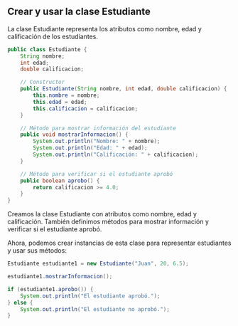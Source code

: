 ## Crear y usar la clase Estudiante

La clase Estudiante representa los atributos como nombre, edad y calificación de los estudiantes.

```java
public class Estudiante {
    String nombre;
    int edad;
    double calificacion;

    // Constructor
    public Estudiante(String nombre, int edad, double calificacion) {
        this.nombre = nombre;
        this.edad = edad;
        this.calificacion = calificacion;
    }

    // Método para mostrar información del estudiante
    public void mostrarInformacion() {
        System.out.println("Nombre: " + nombre);
        System.out.println("Edad: " + edad);
        System.out.println("Calificación: " + calificacion);
    }

    // Método para verificar si el estudiante aprobó
    public boolean aprobo() {
        return calificacion >= 4.0;
    }
}
```

Creamos la clase Estudiante con atributos como nombre, edad y calificación. También definimos métodos para mostrar información y verificar si el estudiante aprobó.

Ahora, podemos crear instancias de esta clase para representar estudiantes y usar sus métodos:

```java
Estudiante estudiante1 = new Estudiante("Juan", 20, 6.5);

estudiante1.mostrarInformacion();

if (estudiante1.aprobo()) {
    System.out.println("El estudiante aprobó.");
} else {
    System.out.println("El estudiante no aprobó.");
}
```
